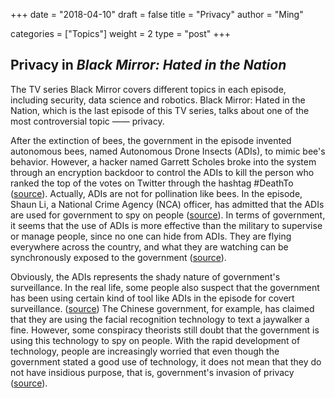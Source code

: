 +++ date = "2018-04-10" draft = false title = "Privacy" author = "Ming"

categories = ["Topics"] weight = 2 type = "post" +++

##  Privacy in *Black Mirror: Hated in the Nation*

The TV series Black Mirror covers different topics in each episode, including security, data science and robotics. Black Mirror: Hated in the Nation, which is the last episode of this TV series, talks about one of the most controversial topic —— privacy.

After the extinction of bees, the government in the episode invented autonomous bees, named Autonomous Drone Insects (ADIs), to mimic bee's behavior. However, a hacker named Garrett Scholes broke into the system through an encryption backdoor to control the ADIs to kill the person who ranked the top of the votes on Twitter through the hashtag #DeathTo  ([source](https://teachprivacy.com/black-mirror/)). Actually, ADIs are not for pollination like bees. In the episode, Shaun Li, a National Crime Agency (NCA) officer, has admitted that the ADIs are used for government to spy on people ([source](https://www.newstatesman.com/science-tech/privacy/2016/10/you-are-living-black-mirror-episode-and-you-don-t-care)). In terms of government, it seems that the use of ADIs is more effective than the military to supervise or manage people, since no one can hide from ADIs. They are flying everywhere across the country, and what they are watching can be synchronously exposed to the government ([source](https://www.tor.com/2016/10/26/black-mirror-season-3-hated-in-the-nation-television-review/)).

Obviously, the ADIs represents the shady nature of government's surveillance. In the real life, some people also suspect that the government has been using certain kind of tool like ADIs in the episode for covert surveillance. ([source](https://www.theatlantic.com/entertainment/archive/2016/10/black-mirror-review-season-three-netflix-hated-in-the-nation/505079/)) The Chinese government, for example, has claimed that they are using the facial recognition technology to text a jaywalker a fine. However, some conspiracy theorists still doubt that the government is using this technology to spy on people. With the rapid development of technology, people are increasingly worried that even though the government stated a good use of technology, it does not mean that they do not have insidious purpose, that is, government's invasion of privacy ([source](https://nypost.com/2018/03/27/facial-recognition-technology-can-now-text-jaywalkers-a-fine/)).
